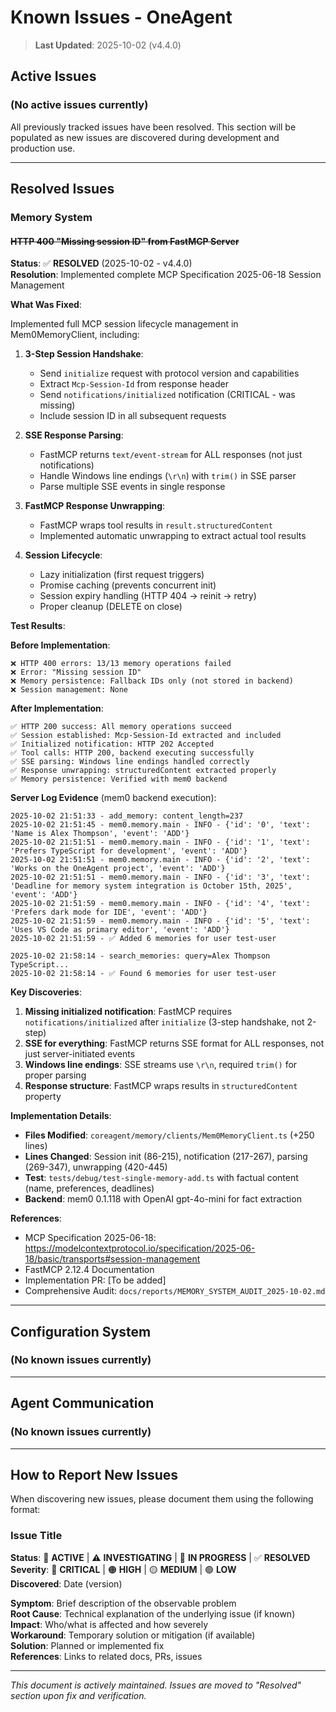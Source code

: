 # Known Issues - OneAgent

> **Last Updated**: 2025-10-02 (v4.4.0)

## Active Issues

### (No active issues currently)

All previously tracked issues have been resolved. This section will be populated as new issues are discovered during development and production use.

---

## Resolved Issues

### Memory System

#### ~~HTTP 400 "Missing session ID" from FastMCP Server~~

**Status**: ✅ **RESOLVED** (2025-10-02 - v4.4.0)  
**Resolution**: Implemented complete MCP Specification 2025-06-18 Session Management

**What Was Fixed**:

Implemented full MCP session lifecycle management in Mem0MemoryClient, including:

1. **3-Step Session Handshake**:
   - Send `initialize` request with protocol version and capabilities
   - Extract `Mcp-Session-Id` from response header
   - Send `notifications/initialized` notification (CRITICAL - was missing)
   - Include session ID in all subsequent requests

2. **SSE Response Parsing**:
   - FastMCP returns `text/event-stream` for ALL responses (not just notifications)
   - Handle Windows line endings (`\r\n`) with `trim()` in SSE parser
   - Parse multiple SSE events in single response

3. **FastMCP Response Unwrapping**:
   - FastMCP wraps tool results in `result.structuredContent`
   - Implemented automatic unwrapping to extract actual tool results

4. **Session Lifecycle**:
   - Lazy initialization (first request triggers)
   - Promise caching (prevents concurrent init)
   - Session expiry handling (HTTP 404 → reinit → retry)
   - Proper cleanup (DELETE on close)

**Test Results**:

**Before Implementation**:

```
❌ HTTP 400 errors: 13/13 memory operations failed
❌ Error: "Missing session ID"
❌ Memory persistence: Fallback IDs only (not stored in backend)
❌ Session management: None
```

**After Implementation**:

```
✅ HTTP 200 success: All memory operations succeed
✅ Session established: Mcp-Session-Id extracted and included
✅ Initialized notification: HTTP 202 Accepted
✅ Tool calls: HTTP 200, backend executing successfully
✅ SSE parsing: Windows line endings handled correctly
✅ Response unwrapping: structuredContent extracted properly
✅ Memory persistence: Verified with mem0 backend
```

**Server Log Evidence** (mem0 backend execution):

```
2025-10-02 21:51:33 - add_memory: content_length=237
2025-10-02 21:51:45 - mem0.memory.main - INFO - {'id': '0', 'text': 'Name is Alex Thompson', 'event': 'ADD'}
2025-10-02 21:51:51 - mem0.memory.main - INFO - {'id': '1', 'text': 'Prefers TypeScript for development', 'event': 'ADD'}
2025-10-02 21:51:51 - mem0.memory.main - INFO - {'id': '2', 'text': 'Works on the OneAgent project', 'event': 'ADD'}
2025-10-02 21:51:51 - mem0.memory.main - INFO - {'id': '3', 'text': 'Deadline for memory system integration is October 15th, 2025', 'event': 'ADD'}
2025-10-02 21:51:59 - mem0.memory.main - INFO - {'id': '4', 'text': 'Prefers dark mode for IDE', 'event': 'ADD'}
2025-10-02 21:51:59 - mem0.memory.main - INFO - {'id': '5', 'text': 'Uses VS Code as primary editor', 'event': 'ADD'}
2025-10-02 21:51:59 - ✅ Added 6 memories for user test-user

2025-10-02 21:58:14 - search_memories: query=Alex Thompson TypeScript...
2025-10-02 21:58:14 - ✅ Found 6 memories for user test-user
```

**Key Discoveries**:

1. **Missing initialized notification**: FastMCP requires `notifications/initialized` after `initialize` (3-step handshake, not 2-step)
2. **SSE for everything**: FastMCP returns SSE format for ALL responses, not just server-initiated events
3. **Windows line endings**: SSE streams use `\r\n`, required `trim()` for proper parsing
4. **Response structure**: FastMCP wraps results in `structuredContent` property

**Implementation Details**:

- **Files Modified**: `coreagent/memory/clients/Mem0MemoryClient.ts` (+250 lines)
- **Lines Changed**: Session init (86-215), notification (217-267), parsing (269-347), unwrapping (420-445)
- **Test**: `tests/debug/test-single-memory-add.ts` with factual content (name, preferences, deadlines)
- **Backend**: mem0 0.1.118 with OpenAI gpt-4o-mini for fact extraction

**References**:

- MCP Specification 2025-06-18: https://modelcontextprotocol.io/specification/2025-06-18/basic/transports#session-management
- FastMCP 2.12.4 Documentation
- Implementation PR: [To be added]
- Comprehensive Audit: `docs/reports/MEMORY_SYSTEM_AUDIT_2025-10-02.md`

---

## Configuration System

### (No known issues currently)

---

## Agent Communication

### (No known issues currently)

---

## How to Report New Issues

When discovering new issues, please document them using the following format:

### Issue Title

**Status**: 🐛 **ACTIVE** | ⚠️ **INVESTIGATING** | 🔧 **IN PROGRESS** | ✅ **RESOLVED**  
**Severity**: 🔴 **CRITICAL** | 🟠 **HIGH** | 🟡 **MEDIUM** | 🟢 **LOW**  
**Discovered**: Date (version)

**Symptom**: Brief description of the observable problem  
**Root Cause**: Technical explanation of the underlying issue (if known)  
**Impact**: Who/what is affected and how severely  
**Workaround**: Temporary solution or mitigation (if available)  
**Solution**: Planned or implemented fix  
**References**: Links to related docs, PRs, issues

---

_This document is actively maintained. Issues are moved to "Resolved" section upon fix and verification._
